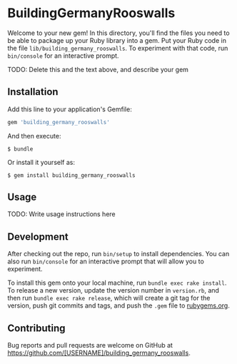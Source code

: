 # BuildingGermanyRooswalls

Welcome to your new gem! In this directory, you'll find the files you need to be able to package up your Ruby library into a gem. Put your Ruby code in the file `lib/building_germany_rooswalls`. To experiment with that code, run `bin/console` for an interactive prompt.

TODO: Delete this and the text above, and describe your gem

## Installation

Add this line to your application's Gemfile:

```ruby
gem 'building_germany_rooswalls'
```

And then execute:

    $ bundle

Or install it yourself as:

    $ gem install building_germany_rooswalls

## Usage

TODO: Write usage instructions here

## Development

After checking out the repo, run `bin/setup` to install dependencies. You can also run `bin/console` for an interactive prompt that will allow you to experiment.

To install this gem onto your local machine, run `bundle exec rake install`. To release a new version, update the version number in `version.rb`, and then run `bundle exec rake release`, which will create a git tag for the version, push git commits and tags, and push the `.gem` file to [rubygems.org](https://rubygems.org).

## Contributing

Bug reports and pull requests are welcome on GitHub at https://github.com/[USERNAME]/building_germany_rooswalls.
